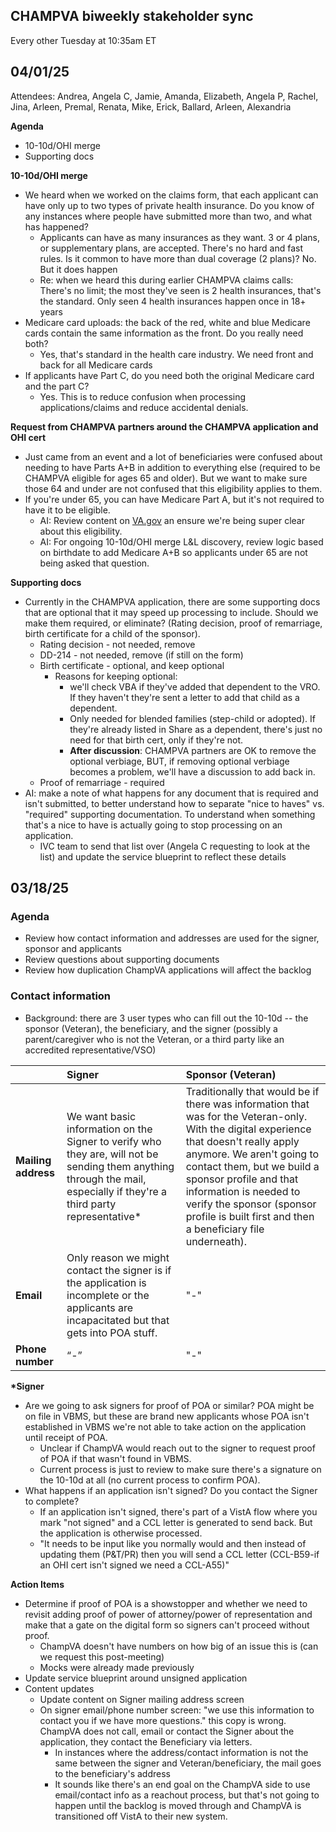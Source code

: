## CHAMPVA biweekly stakeholder sync
Every other Tuesday at 10:35am ET

## **04/01/25**
Attendees: Andrea, Angela C, Jamie, Amanda, Elizabeth, Angela P, Rachel, Jina, Arleen, Premal, Renata, Mike, Erick, Ballard, Arleen, Alexandria

**Agenda**

-   10-10d/OHI merge
-   Supporting docs

  
**10-10d/OHI merge**

-   We heard when we worked on the claims form, that each applicant can have only up to two types of private health insurance. Do you know of any instances where people have submitted more than two, and what has happened?
    -   Applicants can have as many insurances as they want. 3 or 4 plans, or supplementary plans, are accepted. There's no hard and fast rules. Is it common to have more than dual coverage (2 plans)? No. But it does happen
    -   Re: when we heard this during earlier CHAMPVA claims calls: There's no limit; the most they've seen is 2 health insurances, that's the standard. Only seen 4 health insurances happen once in 18+ years
-   Medicare card uploads: the back of the red, white and blue Medicare cards contain the same information as the front. Do you really need both?
    -   Yes, that's standard in the health care industry. We need front and back for all Medicare cards
-   If applicants have Part C, do you need both the original Medicare card and the part C?
    -   Yes. This is to reduce confusion when processing applications/claims and reduce accidental denials.

 
**Request from CHAMPVA partners around the CHAMPVA application and OHI cert**

-   Just came from an event and a lot of beneficiaries were confused about needing to have Parts A+B in addition to everything else (required to be CHAMPVA eligible for ages 65 and older). But we want to make sure those 64 and under are not confused that this eligibility applies to them.
-   If you're under 65, you can have Medicare Part A, but it's not required to have it to be eligible.
    -   AI: Review content on [VA.gov](http://VA.gov) an ensure we're being super clear about this eligibility.
    -   AI: For ongoing 10-10d/OHI merge L&L discovery, review logic based on birthdate to add Medicare A+B so applicants under 65 are not being asked that question.


**Supporting docs**

-   Currently in the CHAMPVA application, there are some supporting docs that are optional that it may speed up processing to include. Should we make them required, or eliminate? (Rating decision, proof of remarriage, birth certificate for a child of the sponsor).
    -   Rating decision - not needed, remove
    -   DD-214 - not needed, remove (if still on the form)
    -   Birth certificate - optional, and keep optional
        -   Reasons for keeping optional:
            -   we'll check VBA if they've added that dependent to the VRO. If they haven't they're sent a letter to add that child as a dependent.
            -   Only needed for blended families (step-child or adopted). If they're already listed in Share as a dependent, there's just no need for that birth cert, only if they're not.
            -   **After discussion**: CHAMPVA partners are OK to remove the optional verbiage, BUT, if removing optional verbiage becomes a problem, we'll have a discussion to add back in.
    -   Proof of remarriage - required
-   AI: make a note of what happens for any document that is required and isn't submitted, to better understand how to separate "nice to haves" vs. "required" supporting documentation. To understand when something that's a nice to have is actually going to stop processing on an application.
    -   IVC team to send that list over (Angela C requesting to look at the list) and update the service blueprint to reflect these details


## **03/18/25**

### **Agenda**

* Review how contact information and addresses are used for the signer, sponsor and applicants  
* Review questions about supporting documents  
* Review how duplication ChampVA applications will affect the backlog

### **Contact information**

* Background: there are 3 user types who can fill out the 10-10d \-- the sponsor (Veteran), the beneficiary, and the signer (possibly a parent/caregiver who is not the Veteran, or a third party like an accredited representative/VSO)

|  | Signer | Sponsor (Veteran) |
| :---- | :---- | :---- |
| **Mailing address** | We want basic information on the Signer to verify who they are, will not be sending them anything through the mail, especially if they're a third party representative\* | Traditionally that would be if there was information that was for the Veteran-only. With the digital experience that doesn't really apply anymore. We aren't going to contact them, but we build a sponsor profile and that information is needed to verify the sponsor (sponsor profile is built first and then a beneficiary file underneath). |
| **Email** | Only reason we might contact the signer is if the application is incomplete or the applicants are incapacitated but that gets into POA stuff. | "-" |
| **Phone number** | “-” | "-" |

**\*Signer**

* Are we going to ask signers for proof of POA or similar? POA might be on file in VBMS, but these are brand new applicants whose POA isn't established in VBMS we're not able to take action on the application until receipt of POA.  
  * Unclear if ChampVA would reach out to the signer to request proof of POA if that wasn't found in VBMS.  
  * Current process is just to review to make sure there's a signature on the 10-10d at all (no current process to confirm POA).  
* What happens if an application isn't signed? Do you contact the Signer to complete?  
  * If an application isn't signed, there's part of a VistA flow where you mark "not signed" and a CCL letter is generated to send back. But the application is otherwise processed.  
  * "It needs to be input like you normally would and then instead of updating them (P\&T/PR) then you will send a CCL letter (CCL-B59-if an OHI cert isn't signed we need a CCL-A55)"

**Action Items**

* Determine if proof of POA is a showstopper and whether we need to revisit adding proof of power of attorney/power of representation and make that a gate on the digital form so signers can't proceed without proof.  
  * ChampVA doesn't have numbers on how big of an issue this is (can we request this post-meeting)  
  * Mocks were already made previously  
* Update service blueprint around unsigned application  
* Content updates  
  * Update content on Signer mailing address screen  
  * On signer email/phone number screen: "we use this information to contact you if we have more questions." this copy is wrong. ChampVA does not call, email or contact the Signer about the application, they contact the Beneficiary via letters.  
    * In instances where the address/contact information is not the same between the signer and Veteran/beneficiary, the mail goes to the beneficiary's address  
    * It sounds like there's an end goal on the ChampVA side to use email/contact info as a reachout process, but that's not going to happen until the backlog is moved through and ChampVA is transitioned off VistA to their new system.
